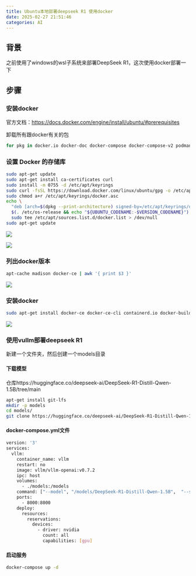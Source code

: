 ```yaml
---
title: Ubuntu本地部署deepseek R1 使用docker
date: 2025-02-27 21:51:46
categories: AI
---
```

## 背景

之前使用了windows的wsl子系统来部署DeepSeek R1，这次使用docker部署一下

<!-- more -->

## 步骤

### 安装docker

官方文档：https://docs.docker.com/engine/install/ubuntu/#prerequisites

卸载所有跟docker有关的包

```bash
for pkg in docker.io docker-doc docker-compose docker-compose-v2 podman-docker containerd runc; do sudo apt-get remove $pkg; done
```

### 设置 Docker 的存储库

```bash
sudo apt-get update
sudo apt-get install ca-certificates curl
sudo install -m 0755 -d /etc/apt/keyrings
sudo curl -fsSL https://download.docker.com/linux/ubuntu/gpg -o /etc/apt/keyrings/docker.asc
sudo chmod a+r /etc/apt/keyrings/docker.asc
echo \
  "deb [arch=$(dpkg --print-architecture) signed-by=/etc/apt/keyrings/docker.asc] https://download.docker.com/linux/ubuntu \
  $(. /etc/os-release && echo "${UBUNTU_CODENAME:-$VERSION_CODENAME}") stable" | \
  sudo tee /etc/apt/sources.list.d/docker.list > /dev/null
sudo apt-get update
```

![](image_2025-10-16_21-55-10.png)

![](image_2025-10-16_21-56-00.png)

### 列出docker版本

```bash
apt-cache madison docker-ce | awk '{ print $3 }'
```

![](image_2025-10-16_21-56-47.png)

### 安装docker

```bash
sudo apt-get install docker-ce docker-ce-cli containerd.io docker-buildx-plugin docker-compose-plugin
```

  
![](image_2025-10-16_21-57-26.png)

### 使用vullm部署deepseek R1

新建一个文件夹，然后创建一个models目录

#### 下载模型

仓库https://huggingface.co/deepseek-ai/DeepSeek-R1-Distill-Qwen-1.5B/tree/main

```bash
apt-get install git-lfs
mkdir -p models
cd models/
git clone https://huggingface.co/deepseek-ai/DeepSeek-R1-Distill-Qwen-1.5B
```

#### docker-compose.yml文件  

```bash
version: '3'
services:
  vllm:
    container_name: vllm
    restart: no
    image: vllm/vllm-openai:v0.7.2
    ipc: host
    volumes:
      - ./models:/models
    command: ["--model", "/models/DeepSeek-R1-Distill-Qwen-1.5B",  "--served-model-name", "deepseek-r1-distill-qwen-1.5b",  "--gpu-memory-utilization", "0.90", "--max-model-len", "1024"]
    ports:
      - 8000:8000
    deploy:
      resources:
        reservations:
          devices:
            - driver: nvidia
              count: all
              capabilities: [gpu]
```

#### 启动服务  

```bash
docker-compose up -d
```